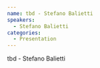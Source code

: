 ```yaml
--- 
name: tbd - Stefano Balietti 
speakers: 
  - Stefano Balietti
categories:
  - Presentation
---
```


tbd - Stefano Balietti